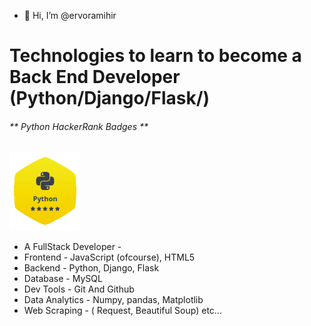 - 👋 Hi, I’m @ervoramihir

# Technologies to learn to become a Back End Developer (Python/Django/Flask/)


###### **  Python HackerRank Badges **
![Python HackerRank Badge](Screenshot_from_2021-06-28_11-08-50-removebg-preview.png?raw=true)

- A FullStack Developer -
- Frontend - JavaScript (ofcourse), HTML5
- Backend - Python, Django, Flask
- Database - MySQL
- Dev Tools - Git And Github
- Data Analytics - Numpy, pandas, Matplotlib
- Web Scraping - ( Request, Beautiful Soup) etc...
